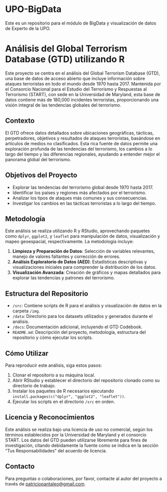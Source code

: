 # UPO-BigData
Este es un repositorio para el módulo de BigData y visualización de datos de Experto de la UPO.

# Análisis del Global Terrorism Database (GTD) utilizando R

Este proyecto se centra en el análisis del Global Terrorism Database (GTD), una base de datos de acceso abierto que incluye información sobre ataques terroristas en todo el mundo desde 1970 hasta 2017. Mantenida por el Consorcio Nacional para el Estudio del Terrorismo y Respuestas al Terrorismo (START), con sede en la Universidad de Maryland, esta base de datos contiene más de 180,000 incidentes terroristas, proporcionando una visión integral de las tendencias globales del terrorismo.

## Contexto

El GTD ofrece datos detallados sobre ubicaciones geográficas, tácticas, perpetradores, objetivos y resultados de ataques terroristas, basándose en artículos de medios no clasificados. Esta rica fuente de datos permite una exploración profunda de las tendencias del terrorismo, los cambios a lo largo del tiempo y las diferencias regionales, ayudando a entender mejor el panorama global del terrorismo.

## Objetivos del Proyecto

- Explorar las tendencias del terrorismo global desde 1970 hasta 2017.
- Identificar los países y regiones más afectados por el terrorismo.
- Analizar los tipos de ataques más comunes y sus consecuencias.
- Investigar los cambios en las tácticas terroristas a lo largo del tiempo.

## Metodología

Este análisis se realiza utilizando R y RStudio, aprovechando paquetes como `dplyr`, `ggplot2`, y `leaflet` para manipulación de datos, visualización y mapeo geoespacial, respectivamente. La metodología incluye:

1. **Limpieza y Preparación de Datos**: Selección de variables relevantes, manejo de valores faltantes y corrección de errores.
2. **Análisis Exploratorio de Datos (AED)**: Estadísticas descriptivas y visualizaciones iniciales para comprender la distribución de los datos.
3. **Visualización Avanzada**: Creación de gráficos y mapas detallados para explorar las tendencias y patrones del terrorismo.

## Estructura del Repositorio

- `/src`: Contiene scripts de R para el análisis y visualización de datos en la carpeta `/img`.
- `/data`: Directorio para los datasets utilizados y generados durante el análisis.
- `/docs`: Documentación adicional, incluyendo el GTD Codebook.
- `README.md`: Descripción del proyecto, metodología, estructura del repositorio y cómo ejecutar los scripts.

## Cómo Utilizar

Para reproducir este análisis, siga estos pasos:

1. Clonar el repositorio a su máquina local.
2. Abrir RStudio y establecer el directorio del repositorio clonado como su directorio de trabajo.
3. Instalar los paquetes de R necesarios ejecutando `install.packages(c("dplyr", "ggplot2", "leaflet"))`.
4. Ejecutar los scripts en el directorio `/src` en orden.

## Licencia y Reconocimientos

Este análisis se realiza bajo una licencia de uso no comercial, según los términos establecidos por la Universidad de Maryland y el consorcio START. Los datos del GTD pueden utilizarse libremente para fines de investigación, citando debidamente la fuente como se indica en la sección "Tus Responsabilidades" del acuerdo de licencia.

## Contacto

Para preguntas o colaboraciones, por favor, contacte al autor del proyecto a través de patriciopantaleo@gmail.com.

